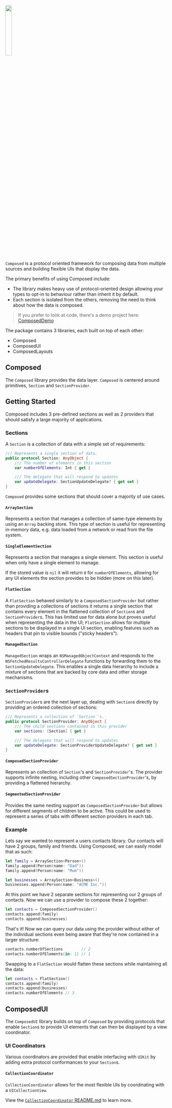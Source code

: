 <img src="composed.png" width=20%/>

`Composed` is a protocol oriented framework for composing data from multiple sources and building flexible UIs that display the data.

The primary benefits of using Composed include:

- The library makes heavy use of protocol-oriented design allowing your types to opt-in to behaviour rather than inherit it by default.
- Each section is isolated from the others, removing the need to think about how the data is composed.

> If you prefer to look at code, there's a demo project here: [ComposedDemo](http://github.com/composed-swift/composed-demo)

The package contains 3 libraries, each built on top of each other:

- Composed
- ComposedUI
- ComposedLayouts

## Composed

The `Composed` library provides the data layer. `Composed` is centered around primitives, `Section` and `SectionProvider`.

## Getting Started

Composed includes 3 pre-defined sections as well as 2 providers that should satisfy a large majority of applications.

### Sections

A `Section` is a collection of data with a simple set of requirements:

```swift
/// Represents a single section of data.
public protocol Section: AnyObject {
    /// The number of elements in this section
    var numberOfElements: Int { get }

    /// The delegate that will respond to updates
    var updateDelegate: SectionUpdateDelegate? { get set }
}
```

`Composed` provides some sections that should cover a majority of use cases.

#### `ArraySection`

Represents a section that manages a collection of same-type elements by using an `Array` backing store. This type of section is useful for representing in-memory data, e.g. data loaded from a network or read from the file system.

#### `SingleElementSection`

Represents a section that manages a single element. This section is useful when only have a single element to manage.

If the stored value is `nil` it will return `0` for `numberOfElements`, allowing for any UI elements the section provides to be hidden (more on this later).

#### `FlatSection`

A `FlatSection` behaved similarly to a `ComposedSectionProvider` but rather than providing a collections of sections it returns a single section that contains every element in the flattened collection of `Section`s and `SectionProvider`s. This has limited use for data alone but proves useful when representing the data in the UI; `FlatSection` allows for multiple sections to be displayed in a single UI section, enabling features such as headers that pin to visible bounds ("sticky headers").

#### `ManagedSection`

`ManagedSection` wraps an `NSManagedObjectContext` and responds to the `NSFetchedResultsControllerDelegate` functions by forwarding them to the `SectionUpdateDelegate`. This enables a single data hierarchy to include a mixture of sections that are backed by core data and other storage mechanisms.

### `SectionProvider`s

`SectionProvider`s are the next layer up, dealing with `Section`s directly by providing an ordered collection of sections:

```swift
/// Represents a collection of `Section`'s.
public protocol SectionProvider: AnyObject {
    /// The child sections contained in this provider
    var sections: [Section] { get }

    /// The delegate that will respond to updates
    var updateDelegate: SectionProviderUpdateDelegate? { get set }
}
```

#### `ComposedSectionProvider`

Represents an collection of `Section`'s and `SectionProvider`'s. The provider supports infinite nesting, including other `ComposedSectionProvider`'s, by providing a flattened hierarchy.

#### `SegmentedSectionProvider`

Provides the same nesting support as `ComposedSectionProvider` but allows for different segments of children to be active. This could be used to represent a series of tabs with different section providers in each tab.

### Example

Lets say we wanted to represent a users contacts library. Our contacts will have 2 groups, family and friends. Using Composed, we can easily model that as such:

```swift
let family = ArraySection<Person>()
family.append(Person(name: "Dad"))
family.append(Person(name: "Mum"))

let businesses = ArraySection<Business>()
businesses.append(Person(name: "ACME Inc."))
```

At this point we have 2 separate sections for representing our 2 groups of contacts. Now we can use a provider to compose these 2 together:

```swift
let contacts = ComposedSectionProvider()
contacts.append(family)
contacts.append(businesses)
```

That's it! Now we can query our data using the provider without either of the individual sections even being aware that they're now contained in a larger structure:

```swift
contacts.numberOfSections        // 2
contacts.numberOfElements(in: 1) // 1
```

Swapping to a `FlatSection` would flatten these sections while maintaining all the data:

```swift
let contacts = FlatSection()
contacts.append(family)
contacts.append(businesses)
contacts.numberOfElements // 3
```

## ComposedUI

The `ComposedUI` library builds on top of `Composed` by providing protocols that enable `Section`s to provide UI elements that can then be displayed by a view coordinator.

### UI Coordinators

Various coordinators are provided that enable interfacing with `UIKit` by adding extra protocol conformances to your `Section`s.

#### `CollectionCoordinator`

`CollectionCoordinator` allows for the most flexible UIs by coordinating with a `UICollectionView`.

View the [`CollectionCoordinator` README.md](./Sources/ComposedUI/CollectionView/README.md) to learn more.
